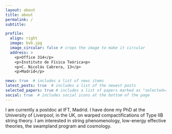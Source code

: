 ```yaml
---
layout: about
title: about
permalink: /
subtitle: 

profile:
  align: right
  image: bvb.jpg
  image_circular: false # crops the image to make it circular
  address: >
    <p>Office 314</p>
    <p>Instituto de Física Teórica<p>
    <p>C. Nicolás Cabrera, 13</p>
    <p>Madrid</p>

news: true  # includes a list of news items
latest_posts: true  # includes a list of the newest posts
selected_papers: true # includes a list of papers marked as "selected={true}"
social: true  # includes social icons at the bottom of the page
---
```


I am currently a postdoc at IFT, Madrid. I have done my PhD at the University of Liverpool, in the UK, on warped compactifications of Type IIB string theory. 
I am interested in string phenomenology, low-energy effective theories, the swampland program and cosmology. 

<!--- Put your address / P.O. box / other info right below your picture. You can also disable any of these elements by editing `profile` property of the YAML header of your `_pages/about.md`. Edit `_bibliography/papers.bib` and Jekyll will render your [publications page](/al-folio/publications/) automatically.

Link to your social media connections, too. This theme is set up to use [Font Awesome icons](http://fortawesome.github.io/Font-Awesome/) and [Academicons](https://jpswalsh.github.io/academicons/), like the ones below. Add your Facebook, Twitter, LinkedIn, Google Scholar, or just disable all of them.


-->
